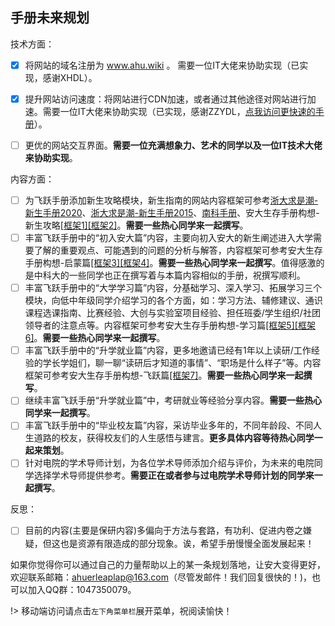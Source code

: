 ## 手册未来规划

技术方面：

- [x] 将网站的域名注册为 www.ahu.wiki 。 需要一位IT大佬来协助实现（已实现，感谢XHDL）。

- [x] 提升网站访问速度：将网站进行CDN加速，或者通过其他途径对网站进行加速。需要一位IT大佬来协助实现（已实现，感谢ZZYDL，[点我访问更快速的手册](https://ahuwiki.gitee.io/impart-inherit/)）。

- [ ] 更优的网站交互界面。**需要一位充满想象力、艺术的同学以及一位IT技术大佬来协助实现**。

内容方面：

- [ ] 为飞跃手册添加新生攻略模块，新生指南的网站内容框架可参考[浙大求是潮-新生手册2020](https://newbie2020.zjuqsc.com/)、[浙大求是潮-新生手册2015](http://www.qsc.zju.edu.cn/freshman/)、[南科手册](https://sustech.online/)、安大生存手册构想-新生攻略[[框架1]](https://ahuer-leaplap.github.io/Impart-Inherit/Preface/_media/1.png)[[框架2]](https://ahuer-leaplap.github.io/Impart-Inherit/Preface/_media/2.png)。**需要一些热心同学来一起撰写**。
- [ ] 丰富飞跃手册中的“初入安大篇”内容，主要向初入安大的新生阐述进入大学需要了解的重要观点、可能遇到的问题的分析与解答，内容框架可参考安大生存手册构想-启蒙篇[[框架3]](https://ahuer-leaplap.github.io/Impart-Inherit/Preface/_media/3.png)[[框架4]](https://ahuer-leaplap.github.io/Impart-Inherit/Preface/_media/4.png)。**需要一些热心同学来一起撰写**。值得感激的是中科大的一些同学也正在撰写着与本篇内容相似的手册，祝撰写顺利。
- [ ] 丰富飞跃手册中的“大学学习篇”内容，分基础学习、深入学习、拓展学习三个模块，向低中年级同学介绍学习的各个方面，如：学习方法、辅修建议、通识课程选课指南、比赛经验、大创与实验室项目经验、担任班委/学生组织/社团领导者的注意点等。内容框架可参考安大生存手册构想-学习篇[[框架5]](https://ahuer-leaplap.github.io/Impart-Inherit/Preface/_media/5.png)[[框架6]](https://ahuer-leaplap.github.io/Impart-Inherit/Preface/_media/6.png)。**需要一些热心同学来一起撰写**。
- [ ] 丰富飞跃手册中的“升学就业篇”内容，更多地邀请已经有1年以上读研/工作经验的学长学姐们，聊一聊“读研后才知道的事情”、“职场是什么样子”等。内容框架可参考安大生存手册构想-飞跃篇[[框架7]](https://ahuer-leaplap.github.io/Impart-Inherit/Preface/_media/7.png)。**需要一些热心同学来一起撰写**。
- [ ] 继续丰富飞跃手册“升学就业篇”中，考研就业等经验分享内容。**需要一些热心同学来一起撰写**。
- [ ] 丰富飞跃手册中的“毕业校友篇”内容，采访毕业多年的，不同年龄段、不同人生道路的校友，获得校友们的人生感悟与建言。**更多具体内容等待热心同学一起来策划**。
- [ ] 针对电院的学术导师计划，为各位学术导师添加介绍与评价，为未来的电院同学选择学术导师提供参考。**需要正在或者参与过电院学术导师计划的同学来一起撰写**。

反思：

- [ ] 目前的内容(主要是保研内容)多偏向于方法与套路，有功利、促进内卷之嫌疑，但这也是资源有限造成的部分现象。诶，希望手册慢慢全面发展起来！

如果你觉得你可以通过自己的力量帮助以上的某一条规划落地，让安大变得更好，欢迎联系邮箱：ahuerleaplap@163.com（尽管发邮件！我们回复很快的！)，也可以加入QQ群：1047350079。

!> 移动端访问请点击`左下角菜单栏`展开菜单，祝阅读愉快！
